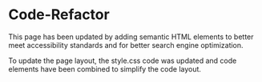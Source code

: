 # Code-Refactor 
This page has been updated by adding semantic HTML elements to better meet accessibility standards and for better search engine optimization. 

To update the page layout, the style.css code was updated and code elements have been combined to simplify the code layout. 
